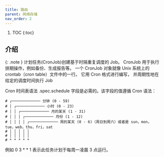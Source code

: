 ```yaml
---
title: 路由
parent: 网络存储
nav_order: 2
---
```


1. TOC
{:toc}

## 介绍
{: .note }
计划任务(CronJob)创建基于时隔重复调度的 Job。
CronJob 用于执行排期操作，例如备份、生成报告等。 一个 CronJob 对象就像 Unix 系统上的 crontab（cron table）文件中的一行。 它用 Cron 格式进行编写， 并周期性地在给定的调度时间执行 Job


Cron 时间表语法
.spec.schedule 字段是必需的。该字段的值遵循 Cron 语法：
```
# ┌───────────── 分钟 (0 - 59)
# │ ┌───────────── 小时 (0 - 23)
# │ │ ┌───────────── 月的某天 (1 - 31)
# │ │ │ ┌───────────── 月份 (1 - 12)
# │ │ │ │ ┌───────────── 周的某天 (0 - 6)（周日到周六）或者是 sun，mon，tue，web，thu，fri，sat
# │ │ │ │ │
# │ │ │ │ │
# * * * * *
```
例如 0 3 * * 1 表示此任务计划于每周一凌晨 3 点运行。